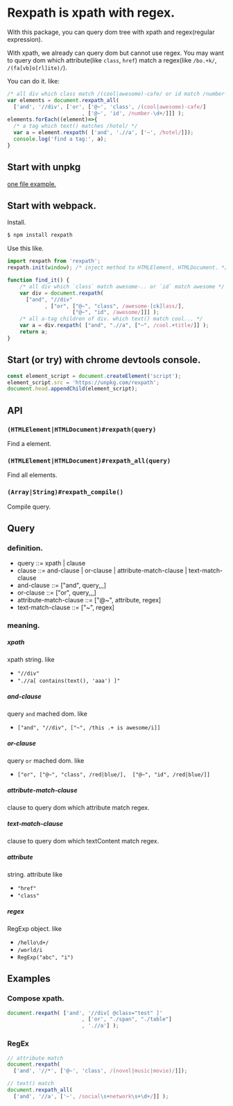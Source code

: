 # Rexpath is xpath with regex.

With this package, you can query dom tree with xpath and regex(regular expression).

With xpath, we already can query dom but cannot use regex.
You may want to query dom which attribute(like `class`, `href`) match a regex(like `/bo.+k/`, `/(fa[vb]o[rl]ite)/`).

You can do it. like:

```js
/* all div which class match /(cool|awesome)-cafe/ or id match /number-\\d+/ */
var elements = document.rexpath_all(
  ['and', '//div', ['or', ['@~', 'class', /(cool|awesome)-cafe/]
                        , ['@~', 'id', /number-\d+/]]] );
elements.forEach((element)=>{
  /* a tag which text() matches /hotel/ */
  var a = element.rexpath( ['and', './/a', ['~', /hotel/]]);
  console.log('find a tag:', a);
}
```

## Start with unpkg

[one file example.](https://unpkg.com/rexpath/example/unpkg.html)

## Start with webpack.

Install.

```sh
$ npm install rexpath
```

Use this like.

```js
import rexpath from 'rexpath';
rexpath.init(window); /* inject method to HTMLElement, HTMLDocument. */

function find_it() {
    /* all div which `class` match awesome-.. or `id` match awesome */
    var div = document.rexpath(
      ["and", "//div"
            , ["or", ["@~", "class", /awesome-[ck]lass/],
                     ["@~", "id", /awesome/]]] );
    /* all a-tag children of div. which text() match cool... */ 
    var a = div.rexpath( ["and", ".//a", ["~", /cool.+title/]] );                                                    
    return a;
}
```

## Start (or try) with chrome devtools console.

```js
const element_script = document.createElement('script');
element_script.src = 'https://unpkg.com/rexpath';
document.head.appendChild(element_script);
```

## API

### `(HTMLElement|HTMLDocument)#rexpath(query)`

Find a element.

### `(HTMLElement|HTMLDocument)#rexpath_all(query)`

Find all elements.

### `(Array|String)#rexpath_compile()`

Compile query.

## Query

### definition.

- query ::= xpath | clause
- clause ::= and-clause | or-clause | attribute-match-clause | text-match-clause
- and-clause ::= ["and", query,,,]
- or-clause ::= ["or", query,,,]
- attribute-match-clause ::= ["@~", attribute, regex]
- text-match-clause ::= ["~", regex]

### meaning.

##### xpath

xpath string. like

- `"//div"`
- `".//a[ contains(text(), 'aaa') ]"`

##### and-clause
query `and` mached dom. like

- `["and", "//div", ["~", /this .+ is awesome/i]]`

##### or-clause
query `or` mached dom. like

- `["or", ["@~", "class", /red|blue/],  ["@~", "id", /red|blue/]]`

##### attribute-match-clause
clause to query dom which attribute match regex.

##### text-match-clause
clause to query dom which textContent match regex.

##### attribute
string. attribute like

- `"href"`
- `"class"`

##### regex
RegExp object. like

- `/hello\d+/`
- `/world/i`
- `RegExp("abc", "i")`


## Examples

### Compose xpath.

```js
document.rexpath( ['and', '//div[ @class="test" ]'
                        , ['or', "./span", "./table"]
                        , './/a'] );
```

### RegEx

```js
// attribute match
document.rexpath(
  ['and', '//*', ['@~', 'class', /(novel|music|movie)/]]);

// text() match
document.rexpath_all(
  ['and', '//a', ['~', /social\s+network\s+\d+/]] );
```


